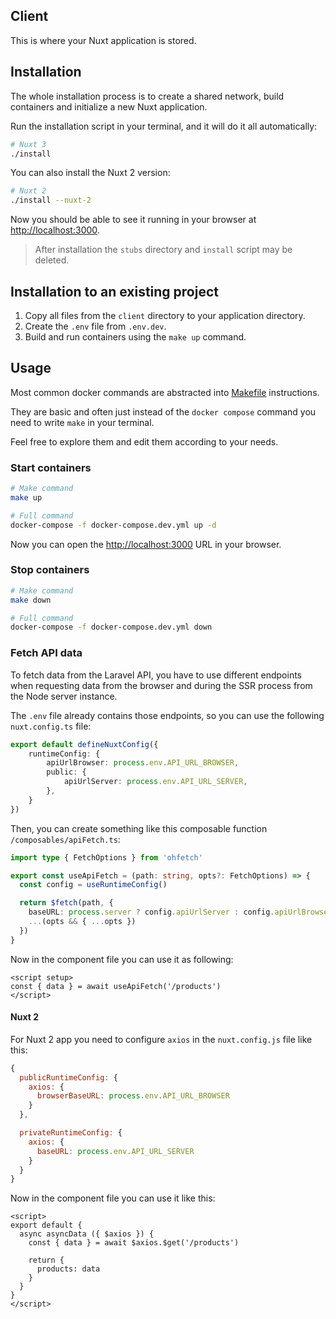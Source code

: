 ## Client

This is where your Nuxt application is stored.

## Installation

The whole installation process is to create a shared network, build containers and initialize a new Nuxt application.

Run the installation script in your terminal, and it will do it all automatically:

```bash
# Nuxt 3
./install
```

You can also install the Nuxt 2 version:

```bash
# Nuxt 2
./install --nuxt-2
```

Now you should be able to see it running in your browser at [http://localhost:3000](http://localhost:3000).

> After installation the `stubs` directory and `install` script may be deleted.

## Installation to an existing project

1. Copy all files from the `client` directory to your application directory.
2. Create the `.env` file from `.env.dev`.
3. Build and run containers using the `make up` command.

## Usage

Most common docker commands are abstracted into [Makefile](./Makefile) instructions.

They are basic and often just instead of the `docker compose` command you need to write `make` in your terminal.

Feel free to explore them and edit them according to your needs.

### Start containers

```bash
# Make command
make up

# Full command
docker-compose -f docker-compose.dev.yml up -d
```

Now you can open the [http://localhost:3000](http://localhost:3000) URL in your browser.

### Stop containers

```bash
# Make command
make down

# Full command
docker-compose -f docker-compose.dev.yml down
```

### Fetch API data

To fetch data from the Laravel API, you have to use different endpoints when requesting data from the browser and during the SSR process from the Node server instance.

The `.env` file already contains those endpoints, so you can use the following `nuxt.config.ts` file:

```ts
export default defineNuxtConfig({
    runtimeConfig: {
        apiUrlBrowser: process.env.API_URL_BROWSER,
        public: {
            apiUrlServer: process.env.API_URL_SERVER,
        },
    }
})
```

Then, you can create something like this composable function `/composables/apiFetch.ts`:

```ts
import type { FetchOptions } from 'ohfetch'

export const useApiFetch = (path: string, opts?: FetchOptions) => {
  const config = useRuntimeConfig()

  return $fetch(path, {
    baseURL: process.server ? config.apiUrlServer : config.apiUrlBrowser,
    ...(opts && { ...opts })
  })
}
```

Now in the component file you can use it as following:

```vue
<script setup>
const { data } = await useApiFetch('/products')
</script>
```

#### Nuxt 2

For Nuxt 2 app you need to configure `axios` in the `nuxt.config.js` file like this:

```js
{
  publicRuntimeConfig: {
    axios: {
      browserBaseURL: process.env.API_URL_BROWSER
    }
  },

  privateRuntimeConfig: {
    axios: {
      baseURL: process.env.API_URL_SERVER
    }
  }
}
```

Now in the component file you can use it like this:

```vue
<script>
export default {
  async asyncData ({ $axios }) {
    const { data } = await $axios.$get('/products')

    return {
      products: data
    }
  }
}
</script>
```
